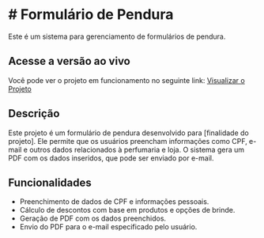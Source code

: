 # # Formulário de Pendura

Este é um sistema para gerenciamento de formulários de pendura.

## Acesse a versão ao vivo

Você pode ver o projeto em funcionamento no seguinte link: [Visualizar o Projeto](https://zunduri.github.io/formularioprodutos/)


## Descrição

Este projeto é um formulário de pendura desenvolvido para [finalidade do projeto]. Ele permite que os usuários preencham informações como CPF, e-mail e outros dados relacionados à perfumaria e loja. O sistema gera um PDF com os dados inseridos, que pode ser enviado por e-mail.

## Funcionalidades

- Preenchimento de dados de CPF e informações pessoais.
- Cálculo de descontos com base em produtos e opções de brinde.
- Geração de PDF com os dados preenchidos.
- Envio do PDF para o e-mail especificado pelo usuário.

